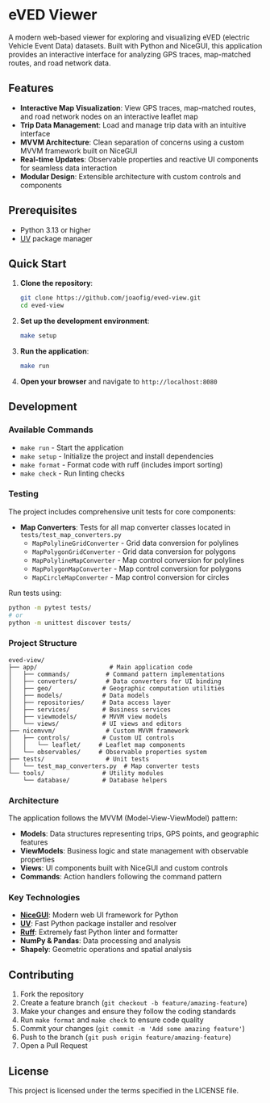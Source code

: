 # eVED Viewer

A modern web-based viewer for exploring and visualizing eVED (electric Vehicle Event Data) datasets. Built with Python and NiceGUI, this application provides an interactive interface for analyzing GPS traces, map-matched routes, and road network data.

## Features

- **Interactive Map Visualization**: View GPS traces, map-matched routes, and road network nodes on an interactive leaflet map
- **Trip Data Management**: Load and manage trip data with an intuitive interface
- **MVVM Architecture**: Clean separation of concerns using a custom MVVM framework built on NiceGUI
- **Real-time Updates**: Observable properties and reactive UI components for seamless data interaction
- **Modular Design**: Extensible architecture with custom controls and components

## Prerequisites

- Python 3.13 or higher
- [UV](https://docs.astral.sh/uv/) package manager

## Quick Start

1. **Clone the repository**:
   ```bash
   git clone https://github.com/joaofig/eved-view.git
   cd eved-view
   ```

2. **Set up the development environment**:
   ```bash
   make setup
   ```

3. **Run the application**:
   ```bash
   make run
   ```

4. **Open your browser** and navigate to `http://localhost:8080`

## Development

### Available Commands

- `make run` - Start the application
- `make setup` - Initialize the project and install dependencies
- `make format` - Format code with ruff (includes import sorting)
- `make check` - Run linting checks

### Testing

The project includes comprehensive unit tests for core components:

- **Map Converters**: Tests for all map converter classes located in `tests/test_map_converters.py`
  - `MapPolylineGridConverter` - Grid data conversion for polylines
  - `MapPolygonGridConverter` - Grid data conversion for polygons  
  - `MapPolylineMapConverter` - Map control conversion for polylines
  - `MapPolygonMapConverter` - Map control conversion for polygons
  - `MapCircleMapConverter` - Map control conversion for circles

Run tests using:
```bash
python -m pytest tests/
# or
python -m unittest discover tests/
```

### Project Structure

```
eved-view/
├── app/                    # Main application code
│   ├── commands/          # Command pattern implementations
│   ├── converters/        # Data converters for UI binding
│   ├── geo/              # Geographic computation utilities
│   ├── models/           # Data models
│   ├── repositories/     # Data access layer
│   ├── services/         # Business services
│   ├── viewmodels/       # MVVM view models
│   └── views/            # UI views and editors
├── nicemvvm/              # Custom MVVM framework
│   ├── controls/         # Custom UI controls
│   │   └── leaflet/     # Leaflet map components
│   └── observables/     # Observable properties system
├── tests/                 # Unit tests
│   └── test_map_converters.py  # Map converter tests
└── tools/                # Utility modules
    └── database/         # Database helpers
```

### Architecture

The application follows the MVVM (Model-View-ViewModel) pattern:

- **Models**: Data structures representing trips, GPS points, and geographic features
- **ViewModels**: Business logic and state management with observable properties
- **Views**: UI components built with NiceGUI and custom controls
- **Commands**: Action handlers following the command pattern

### Key Technologies

- **[NiceGUI](https://nicegui.io/)**: Modern web UI framework for Python
- **[UV](https://docs.astral.sh/uv/)**: Fast Python package installer and resolver
- **[Ruff](https://docs.astral.sh/ruff/)**: Extremely fast Python linter and formatter
- **NumPy & Pandas**: Data processing and analysis
- **Shapely**: Geometric operations and spatial analysis

## Contributing

1. Fork the repository
2. Create a feature branch (`git checkout -b feature/amazing-feature`)
3. Make your changes and ensure they follow the coding standards
4. Run `make format` and `make check` to ensure code quality
5. Commit your changes (`git commit -m 'Add some amazing feature'`)
6. Push to the branch (`git push origin feature/amazing-feature`)
7. Open a Pull Request

## License

This project is licensed under the terms specified in the LICENSE file.

